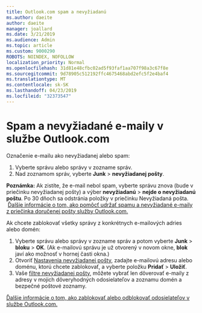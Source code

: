 ```yaml
---
title: Outlook.com spam a nevyžiadanú
ms.author: daeite
author: daeite
manager: joallard
ms.date: 3/21/2019
ms.audience: Admin
ms.topic: article
ms.custom: 9000290
ROBOTS: NOINDEX, NOFOLLOW
localization_priority: Normal
ms.openlocfilehash: 31d81e48cfbc02ad5f93faf1aa707f98a3c67f8e
ms.sourcegitcommit: 9d78905c512192ffc4675468abd2efc5f2e4baf4
ms.translationtype: MT
ms.contentlocale: sk-SK
ms.lasthandoff: 04/23/2019
ms.locfileid: "32373547"
---
```

# <a name="spam-and-junk-email-in-outlookcom"></a>Spam a nevyžiadané e-maily v službe Outlook.com

Označenie e-mailu ako nevyžiadanej alebo spam:

1. Vyberte správu alebo správy v zozname správ.
1. Nad zoznamom správ, vyberte **Junk** > **nevyžiadanej pošty**.

**Poznámka:** Ak zistíte, že e-mail nebol spam, vyberte správu znova (bude v priečinku nevyžiadanej pošty) a výber **nevyžiadanú** > **nejde o nevyžiadanú poštu**. Po 30 dňoch sa odstránia položky v priečinku Nevyžiadaná pošta.  [Ďalšie informácie o tom, ako pomôcť udržať spamu a nevyžiadané e-maily z priečinka doručenej pošty služby Outlook.com.](https://support.office.com/article/a3ece97b-82f8-4a5e-9ac3-e92fa6427ae4)

Ak chcete zablokovať všetky správy z konkrétnych e-mailových adries alebo domén:

1. Vyberte správu alebo správy v zozname správ a potom vyberte **Junk** > **bloku** > **OK**. (Ak e-mailovú správu je už otvorený v novom okne, **blok** javí ako možnosť v hornej časti okna.)
1. Otvoriť [Nastavenia nevyžiadanej pošty](https://outlook.live.com/mail/options/mail/junkEmail/blockedSendersAndDomainsV2), zadajte e-mailovú adresu alebo doménu, ktorú chcete zablokovať, a vyberte položku **Pridať** > **Uložiť**.
1. Vaše [filtre nevyžiadanej pošty](https://outlook.live.com/mail/options/mail/junkEmail/filtersOption), môžete vybrať len dôverovať e-maily z adresy v mojich dôveryhodných odosielateľov a zoznamu domén a bezpečné poštové zoznamy.

[Ďalšie informácie o tom, ako zablokovať alebo odblokovať odosielateľov v službe Outlook.com.](https://support.office.com/article/afba1c94-77bb-4f50-8b85-057cf52f4d5e)